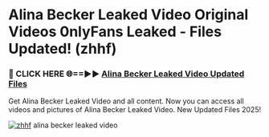 # Alina Becker Leaked Video Original Videos 0nlyFans Leaked - Files Updated! (zhhf)

<h3>🔴 CLICK HERE 🌐==►► <a href="https://tinyurl.com/brd5kh86" rel="nofollow">Alina Becker Leaked Video Updated Files</a></h3>

Get Alina Becker Leaked Video and all content. Now you can access all videos and pictures of Alina Becker Leaked Video. New Updated Files 2025!

[![zhhf](https://i.imgur.com/K7sEzmb.gif)](https://tinyurl.com/brd5kh86)
alina becker leaked video